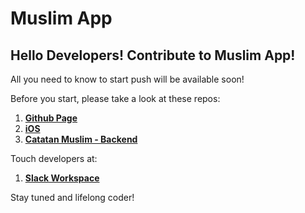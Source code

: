 # Muslim App

## Hello Developers! Contribute to Muslim App!

All you need to know to start push will be available soon!

Before you start, please take a look at these repos:
 1. [**Github Page**](https://github.com/ma-pp/ma-pp.github.io)
 2. [**iOS**](https://github.com/ma-pp/ma2018_ios)
 3. [**Catatan Muslim - Backend**](https://github.com/ma-pp/ma2018note_rails)
 
 
Touch developers at:
 1. [**Slack Workspace**](https://muslimapp.slack.com)
 


Stay tuned and lifelong coder!
